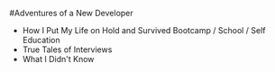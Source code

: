#Adventures of a New Developer

* How I Put My Life on Hold and Survived Bootcamp / School / Self Education
* True Tales of Interviews
* What I Didn't Know
